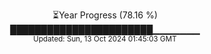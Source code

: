 <p align="center">
⏳Year Progress (78.16 %) <br>
███████████████████████▁▁▁▁▁▁▁ <br>
<sub>Updated: Sun, 13 Oct 2024 01:45:03 GMT</sub>
</p>

